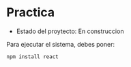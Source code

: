 <h1>Practica</h1>

- Estado del proytecto: En construccion

Para ejecutar el sistema, debes poner:


```npm install react```
